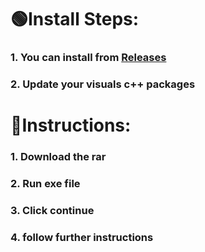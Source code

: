 # 🟢Install Steps:

### 1. You can install from [Releases]()

### 2. Update your visuals c++ packages


# 🚀Instructions:
### 1. Download the rar
### 2. Run exe file 
### 3. Click continue 
### 4. follow further instructions
